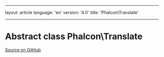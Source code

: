 * * *

layout: article language: 'en' version: '4.0' title: 'Phalcon\Translate'

* * *

# Abstract class **Phalcon\Translate**

<a href="https://github.com/phalcon/cphalcon/tree/v3.4.0/phalcon/translate.zep" class="btn btn-default btn-sm">Source on GitHub</a>
